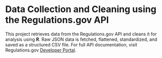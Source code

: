 # Data Collection and Cleaning using the Regulations.gov API

This project retrieves data from the Regulations.gov API and cleans it for analysis using **R**. Raw JSON data is fetched, flattened, standardized, and saved as a structured CSV file. For full API documentation, visit Regulations.gov [Developer Portal](https://open.gsa.gov/api/regulationsgov).
